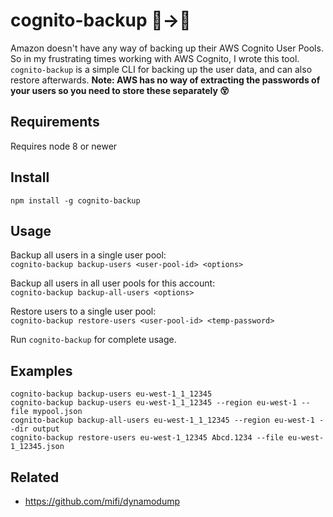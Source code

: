 # cognito-backup 👫→💾
Amazon doesn't have any way of backing up their AWS Cognito User Pools.
So in my frustrating times working with AWS Cognito, I wrote this tool. `cognito-backup` is a simple CLI for backing up the user data, and can also restore afterwards. <b>Note: AWS has no way of extracting the passwords of your users so you need to store these separately 😵</b>



## Requirements

Requires node 8 or newer

## Install
```
npm install -g cognito-backup
```

## Usage
Backup all users in a single user pool:  
`cognito-backup backup-users <user-pool-id> <options>`

Backup all users in all user pools for this account:  
`cognito-backup backup-all-users <options>`

Restore users to a single user pool:   
`cognito-backup restore-users <user-pool-id> <temp-password>`

Run `cognito-backup` for complete usage.

## Examples

`cognito-backup backup-users eu-west-1_1_12345`  
`cognito-backup backup-users eu-west-1_1_12345 --region eu-west-1 --file mypool.json`  
`cognito-backup backup-all-users eu-west-1_1_12345 --region eu-west-1 --dir output`  
`cognito-backup restore-users eu-west-1_12345 Abcd.1234 --file eu-west-1_12345.json`

## Related

- https://github.com/mifi/dynamodump
